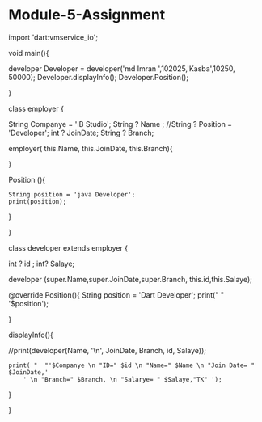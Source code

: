 # Module-5-Assignment
import 'dart:vmservice_io';

void main(){

  developer Developer = developer('md Imran ',102025,'Kasba',10250, 50000);
  Developer.displayInfo();
  Developer.Position();





}

class employer {

  String Companye = 'IB Studio';
  String ? Name ;
  //String ? Position  = 'Developer';
  int ? JoinDate;
  String ? Branch;

  employer( this.Name, this.JoinDate, this.Branch){

  }


  Position (){

    String position = 'java Developer';
    print(position);

  }

}

class developer extends employer {

  int ? id ;
  int? Salaye;

  developer (super.Name,super.JoinDate,super.Branch, this.id,this.Salaye);


  @override
  Position(){
     String position = 'Dart Developer';
     print("  " '$position');

  }


  displayInfo(){

  //print(developer(Name, '\n', JoinDate, Branch, id, Salaye));

    print( "  "'$Companye \n "ID=" $id \n "Name=" $Name \n "Join Date= " $JoinDate,'
        ' \n "Branch=" $Branch, \n "Salarye= " $Salaye,"TK" ');

  }




}
